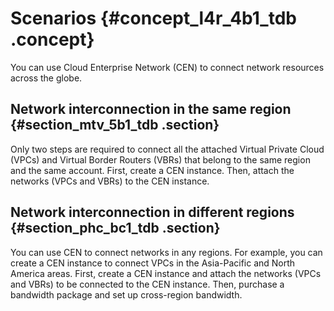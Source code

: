 # Scenarios {#concept_l4r_4b1_tdb .concept}

You can use Cloud Enterprise Network \(CEN\) to connect network resources across the globe.

## Network interconnection in the same region {#section_mtv_5b1_tdb .section}

Only two steps are required to connect all the attached Virtual Private Cloud \(VPCs\) and Virtual Border Routers \(VBRs\) that belong to the same region and the same account. First, create a CEN instance. Then, attach the networks \(VPCs and VBRs\) to the CEN instance.

## Network interconnection in different regions {#section_phc_bc1_tdb .section}

You can use CEN to connect networks in any regions. For example, you can create a CEN instance to connect VPCs in the Asia-Pacific and North America areas. First, create a CEN instance and attach the networks \(VPCs and VBRs\) to be connected to the CEN instance. Then, purchase a bandwidth package and set up cross-region bandwidth.

